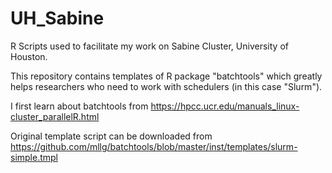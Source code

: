 # UH_Sabine
R Scripts used to facilitate my work on Sabine Cluster, University of Houston.

This repository contains templates of R package "batchtools" which greatly helps researchers who need to work with schedulers (in this case "Slurm").

I first learn about batchtools from https://hpcc.ucr.edu/manuals_linux-cluster_parallelR.html

Original template script can be downloaded from https://github.com/mllg/batchtools/blob/master/inst/templates/slurm-simple.tmpl

